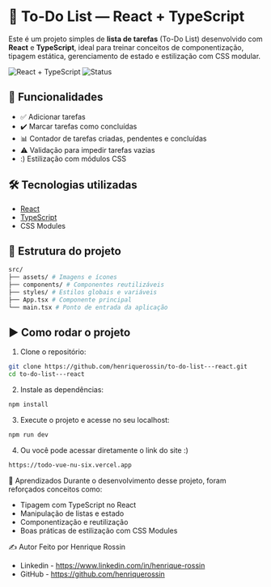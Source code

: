 # 📝 To-Do List — React + TypeScript

Este é um projeto simples de **lista de tarefas** (To-Do List) desenvolvido com **React** e **TypeScript**, ideal para treinar conceitos de componentização, tipagem estática, gerenciamento de estado e estilização com CSS modular.

![React + TypeScript](https://img.shields.io/badge/React-TypeScript-blue.svg)
![Status](https://img.shields.io/badge/status-%20completo-yellow)

## 🚀 Funcionalidades

- ✅ Adicionar tarefas
- ✔️ Marcar tarefas como concluídas
- 📊 Contador de tarefas criadas, pendentes e concluídas
- ⚠️ Validação para impedir tarefas vazias
- :) Estilização com módulos CSS

## 🛠️ Tecnologias utilizadas

- [React](https://reactjs.org/)
- [TypeScript](https://www.typescriptlang.org/)
- CSS Modules

## 📂 Estrutura do projeto
```bash
src/
├── assets/ # Imagens e ícones
├── components/ # Componentes reutilizáveis
├── styles/ # Estilos globais e variáveis
├── App.tsx # Componente principal
└── main.tsx # Ponto de entrada da aplicação
```

## ▶️ Como rodar o projeto

1. Clone o repositório:

```bash
git clone https://github.com/henriquerossin/to-do-list---react.git
cd to-do-list---react
```

2. Instale as dependências:
```bash
npm install
```

3. Execute o projeto e acesse no seu localhost:
```bash
npm run dev
```

4. Ou você pode acessar diretamente o link do site :)
```bash
https://todo-vue-nu-six.vercel.app
```

🧠 Aprendizados
Durante o desenvolvimento desse projeto, foram reforçados conceitos como:

- Tipagem com TypeScript no React
- Manipulação de listas e estado
- Componentização e reutilização
- Boas práticas de estilização com CSS Modules

✍️ Autor
Feito por Henrique Rossin
- Linkedin - https://www.linkedin.com/in/henrique-rossin
- GitHub - https://github.com/henriquerossin

